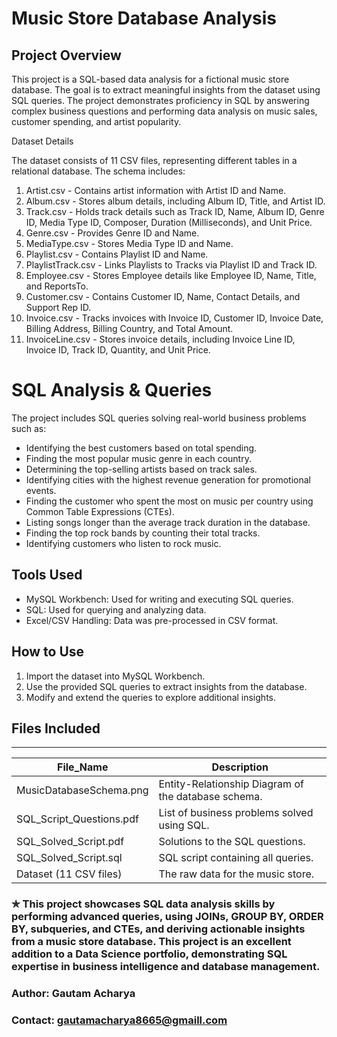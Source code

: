# Music Store Database Analysis

## Project Overview

This project is a SQL-based data analysis for a fictional music store database. The goal is to extract meaningful insights from the dataset using SQL queries. The project demonstrates proficiency in SQL by answering complex business questions and performing data analysis on music sales, customer spending, and artist popularity.

Dataset Details

The dataset consists of 11 CSV files, representing different tables in a relational database. The schema includes:
1. Artist.csv - Contains artist information with Artist ID and Name.
2. Album.csv - Stores album details, including Album ID, Title, and Artist ID.
3. Track.csv - Holds track details such as Track ID, Name, Album ID, Genre ID, Media Type ID, Composer, Duration (Milliseconds), and Unit Price.
4. Genre.csv - Provides Genre ID and Name.
5. MediaType.csv - Stores Media Type ID and Name.
6. Playlist.csv - Contains Playlist ID and Name.
7. PlaylistTrack.csv - Links Playlists to Tracks via Playlist ID and Track ID.
8. Employee.csv - Stores Employee details like Employee ID, Name, Title, and ReportsTo.
9. Customer.csv - Contains Customer ID, Name, Contact Details, and Support Rep ID.
10. Invoice.csv - Tracks invoices with Invoice ID, Customer ID, Invoice Date, Billing Address, Billing Country, and Total Amount.
11. InvoiceLine.csv - Stores invoice details, including Invoice Line ID, Invoice ID, Track ID, Quantity, and Unit Price.

# SQL Analysis & Queries

The project includes SQL queries solving real-world business problems such as:

- Identifying the best customers based on total spending.
- Finding the most popular music genre in each country.
- Determining the top-selling artists based on track sales.
- Identifying cities with the highest revenue generation for promotional events.
- Finding the customer who spent the most on music per country using Common Table Expressions (CTEs).
- Listing songs longer than the average track duration in the database.
- Finding the top rock bands by counting their total tracks.
- Identifying customers who listen to rock music.

## Tools Used

- MySQL Workbench: Used for writing and executing SQL queries.
- SQL: Used for querying and analyzing data.
- Excel/CSV Handling: Data was pre-processed in CSV format.

## How to Use

1. Import the dataset into MySQL Workbench.
2. Use the provided SQL queries to extract insights from the database.
3. Modify and extend the queries to explore additional insights.

## Files Included
________________________________________________________________________________
|File_Name               |Description                                          |
|------------------------|-----------------------------------------------------|
|MusicDatabaseSchema.png | Entity-Relationship Diagram of the database schema. |
|SQL_Script_Questions.pdf| List of business problems solved using SQL.         | 
|SQL_Solved_Script.pdf   | Solutions to the SQL questions.                     |
|SQL_Solved_Script.sql   | SQL script containing all queries.                  |
|Dataset (11 CSV files)  | The raw data for the music store.                   |


### ✯ This project showcases SQL data analysis skills by performing advanced queries, **using JOINs, GROUP BY, ORDER BY, subqueries, and CTEs, and deriving actionable insights** from a music store database. This project is an excellent addition to a **Data Science portfolio, demonstrating SQL expertise in business intelligence and database management**.

### Author: Gautam Acharya
### Contact: gautamacharya8665@gmaill.com
